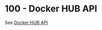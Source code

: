 # 100 - Docker HUB API

See [Docker HUB API](https://www.postman.com/dockerdev/docker-hub/collection/1yvqugb/docker-hub-api)

